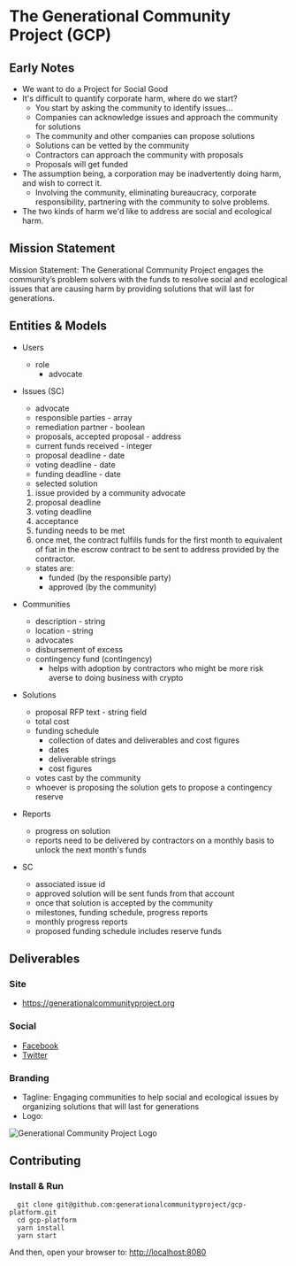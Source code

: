 # The Generational Community Project (GCP)

## Early Notes

- We want to do a Project for Social Good
- It's difficult to quantify corporate harm, where do we start?
  - You start by asking the community to identify issues...
  - Companies can acknowledge issues and approach the community for solutions
  - The community and other companies can propose solutions
  - Solutions can be vetted by the community
  - Contractors can approach the community with proposals
  - Proposals will get funded
- The assumption being, a corporation may be inadvertently doing harm, and wish to correct it.
  - Involving the community, eliminating bureaucracy, corporate responsibility, partnering with the community to solve problems.
- The two kinds of harm we'd like to address are social and ecological harm.

## Mission Statement

Mission Statement:  The Generational Community Project engages the community’s problem solvers with the funds to resolve social and ecological issues that are causing harm by providing solutions that will last for generations.

## Entities & Models

- Users
  - role
    - advocate

- Issues (SC)

  - advocate
  - responsible parties - array
  - remediation partner - boolean
  - proposals, accepted proposal - address
  - current funds received - integer
  - proposal deadline - date
  - voting deadline - date
  - funding deadline - date
  - selected solution

  1. issue provided by a community advocate
  1. proposal deadline
  1. voting deadline
  1. acceptance
  1. funding needs to be met
  1. once met, the contract fulfills funds for the first month to equivalent of fiat in the escrow contract to be sent to address provided by the contractor.

  - states are:
    - funded (by the responsible party)
    - approved (by the community)

- Communities

  - description - string
  - location - string
  - advocates
  - disbursement of excess
  - contingency fund (contingency)
    - helps with adoption by contractors who might be more risk averse to doing business with crypto

- Solutions

  - proposal RFP text - string field
  - total cost
  - funding schedule
    - collection of dates and deliverables and cost figures
    - dates
    - deliverable strings
    - cost figures
  - votes cast by the community
  - whoever is proposing the solution gets to propose a contingency reserve

- Reports

  - progress on solution
  - reports need to be delivered by contractors on a monthly basis to unlock the next month's funds

- SC

  - associated issue id
  - approved solution will be sent funds from that account
  - once that solution is accepted by the community
  - milestones, funding schedule, progress reports
  - monthly progress reports
  - proposed funding schedule includes reserve funds

## Deliverables

### Site

- <https://generationalcommunityproject.org>

### Social

- [Facebook](https://www.facebook.com/GenCommProj)
- [Twitter](https://twitter.com/GenCommProj)

### Branding

- Tagline: Engaging communities to help social and ecological issues by organizing solutions that will last for generations
- Logo:

![Generational Community Project Logo](https://firebasestorage.googleapis.com/v0/b/generational-community-project.appspot.com/o/home.jpg?alt=media&token=8ed3ef64-3bd1-432b-86ab-d3201f75e6a9)

## Contributing

### Install & Run

```
  git clone git@github.com:generationalcommunityproject/gcp-platform.git
  cd gcp-platform
  yarn install
  yarn start
```

And then, open your browser to: <http://localhost:8080>
